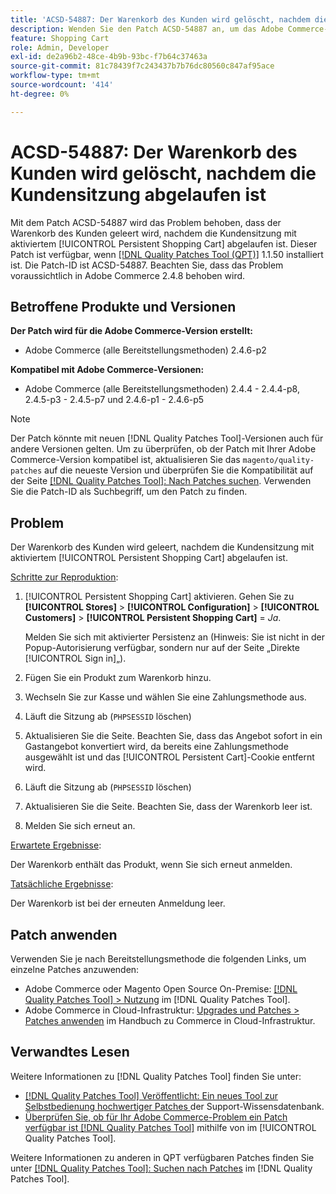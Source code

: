 ```yaml
---
title: 'ACSD-54887: Der Warenkorb des Kunden wird gelöscht, nachdem die Kundensitzung abgelaufen ist'
description: Wenden Sie den Patch ACSD-54887 an, um das Adobe Commerce-Problem zu beheben, bei dem der Warenkorb des Kunden geleert wird, nachdem die Kundensitzung mit aktiviertem [!UICONTROL Persistent Shopping Cart] abgelaufen ist.
feature: Shopping Cart
role: Admin, Developer
exl-id: de2a96b2-48ce-4b9b-93bc-f7b64c37463a
source-git-commit: 81c78439f7c243437b7b76dc80560c847af95ace
workflow-type: tm+mt
source-wordcount: '414'
ht-degree: 0%

---
```


# ACSD-54887: Der Warenkorb des Kunden wird gelöscht, nachdem die Kundensitzung abgelaufen ist

Mit dem Patch ACSD-54887 wird das Problem behoben, dass der Warenkorb des Kunden geleert wird, nachdem die Kundensitzung mit aktiviertem [!UICONTROL Persistent Shopping Cart] abgelaufen ist. Dieser Patch ist verfügbar, wenn [[!DNL Quality Patches Tool (QPT)]](https://experienceleague.adobe.com/en/docs/commerce-knowledge-base/kb/announcements/commerce-announcements/magento-quality-patches-released-new-tool-to-self-serve-quality-patches) 1.1.50 installiert ist. Die Patch-ID ist ACSD-54887. Beachten Sie, dass das Problem voraussichtlich in Adobe Commerce 2.4.8 behoben wird.

## Betroffene Produkte und Versionen

**Der Patch wird für die Adobe Commerce-Version erstellt:**

* Adobe Commerce (alle Bereitstellungsmethoden) 2.4.6-p2

**Kompatibel mit Adobe Commerce-Versionen:**

* Adobe Commerce (alle Bereitstellungsmethoden) 2.4.4 - 2.4.4-p8, 2.4.5-p3 - 2.4.5-p7 und 2.4.6-p1 - 2.4.6-p5

>[!NOTE]
>
>Der Patch könnte mit neuen [!DNL Quality Patches Tool]-Versionen auch für andere Versionen gelten. Um zu überprüfen, ob der Patch mit Ihrer Adobe Commerce-Version kompatibel ist, aktualisieren Sie das `magento/quality-patches` auf die neueste Version und überprüfen Sie die Kompatibilität auf der Seite [[!DNL Quality Patches Tool]: Nach Patches suchen](https://experienceleague.adobe.com/tools/commerce-quality-patches/index.html). Verwenden Sie die Patch-ID als Suchbegriff, um den Patch zu finden.

## Problem

Der Warenkorb des Kunden wird geleert, nachdem die Kundensitzung mit aktiviertem [!UICONTROL Persistent Shopping Cart] abgelaufen ist.

<u>Schritte zur Reproduktion</u>:

1. [!UICONTROL Persistent Shopping Cart] aktivieren. Gehen Sie zu **[!UICONTROL Stores]** > **[!UICONTROL Configuration]** > **[!UICONTROL Customers]** > **[!UICONTROL Persistent Shopping Cart]** = *Ja*.

   Melden Sie sich mit aktivierter Persistenz an (Hinweis: Sie ist nicht in der Popup-Autorisierung verfügbar, sondern nur auf der Seite „Direkte [!UICONTROL Sign in]„).

1. Fügen Sie ein Produkt zum Warenkorb hinzu.
1. Wechseln Sie zur Kasse und wählen Sie eine Zahlungsmethode aus.
1. Läuft die Sitzung ab (`PHPSESSID` löschen)
1. Aktualisieren Sie die Seite. Beachten Sie, dass das Angebot sofort in ein Gastangebot konvertiert wird, da bereits eine Zahlungsmethode ausgewählt ist und das [!UICONTROL Persistent Cart]-Cookie entfernt wird.
1. Läuft die Sitzung ab (`PHPSESSID` löschen)
1. Aktualisieren Sie die Seite. Beachten Sie, dass der Warenkorb leer ist.
1. Melden Sie sich erneut an.

<u>Erwartete Ergebnisse</u>:

Der Warenkorb enthält das Produkt, wenn Sie sich erneut anmelden.

<u>Tatsächliche Ergebnisse</u>:

Der Warenkorb ist bei der erneuten Anmeldung leer.

## Patch anwenden

Verwenden Sie je nach Bereitstellungsmethode die folgenden Links, um einzelne Patches anzuwenden:

* Adobe Commerce oder Magento Open Source On-Premise: [[!DNL Quality Patches Tool] > Nutzung](/help/tools/quality-patches-tool/usage.md) im [!DNL Quality Patches Tool].
* Adobe Commerce in Cloud-Infrastruktur: [Upgrades und Patches > Patches anwenden](https://experienceleague.adobe.com/docs/commerce-cloud-service/user-guide/develop/upgrade/apply-patches.html) im Handbuch zu Commerce in Cloud-Infrastruktur.

## Verwandtes Lesen

Weitere Informationen zu [!DNL Quality Patches Tool] finden Sie unter:

* [[!DNL Quality Patches Tool] Veröffentlicht: Ein neues Tool zur Selbstbedienung hochwertiger Patches ](https://experienceleague.adobe.com/en/docs/commerce-knowledge-base/kb/announcements/commerce-announcements/magento-quality-patches-released-new-tool-to-self-serve-quality-patches) der Support-Wissensdatenbank.
* [Überprüfen Sie, ob für Ihr Adobe Commerce-Problem ein Patch verfügbar ist [!DNL Quality Patches Tool]](/help/tools/quality-patches-tool/patches-available-in-qpt/check-patch-for-magento-issue-with-magento-quality-patches.md) mithilfe von im [!UICONTROL Quality Patches Tool].


Weitere Informationen zu anderen in QPT verfügbaren Patches finden Sie unter [[!DNL Quality Patches Tool]: Suchen nach Patches](https://experienceleague.adobe.com/tools/commerce-quality-patches/index.html) im [!DNL Quality Patches Tool].
